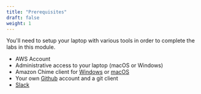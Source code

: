 ```yaml
---
title: "Prerequisites"
draft: false
weight: 1
---
```


You'll need to setup your laptop with various tools in order to complete the labs in this module.

- AWS Account
- Administrative access to your laptop (macOS or Windows)
- Amazon Chime client for [Windows](https://clients.chime.aws/win/latest) or [macOS](https://clients.chime.aws/mac/latest)
- Your own [Github](https://www.github.com) account and a git client
- [Slack](https://www.slack.com)
